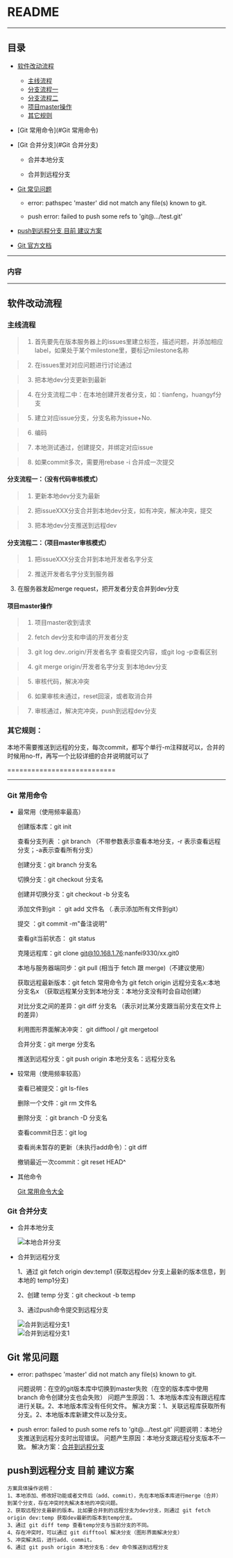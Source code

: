 README 
===========================

****

## 目录

* [软件改动流程](#)
	* [主线流程](#主线流程)	
	* [分支流程一](#分支流程一没有代码审核模式)	
	* [分支流程二](#分支流程二项目master审核模式)	
	* [项目master操作](#项目master操作)
	* [其它规则](#其它规则)
* [Git 常用命令](#Git 常用命令)

* [Git 合并分支](#Git 合并分支)
	* 合并本地分支
	
	* 合并到远程分支

* [Git 常见问题](#Git常见问题)
	* error: pathspec 'master' did not match any file(s) known to git.

	* push error: failed to push some refs to 'git@.../test.git'
 
* [push到远程分支 目前 建议方案](#push到远程分支目前建议方案)
* [Git 官方文档
](#)
****


### 内容

------

## 软件改动流程

### <a id="#1">主线流程</a>


>1. 首先要先在版本服务器上的issues里建立标签，描述问题，并添加相应label，如果处于某个milestone里，要标记milestone名称

>2. 在issues里对对应问题进行讨论通过


>3. 把本地dev分支更新到最新


>4. 在分支流程二中：在本地创建开发者分支，如：tianfeng，huangyf分支


>5. 建立对应issue分支，分支名称为issue+No.


>6. 编码


>7. 本地测试通过，创建提交，并绑定对应issue


>8. 如果commit多次，需要用rebase -i 合并成一次提交



#### 分支流程一：（没有代码审核模式）

>1. 更新本地dev分支为最新


>2. 把issueXXX分支合并到本地dev分支，如有冲突，解决冲突，提交


>3. 把本地dev分支推送到远程dev


#### 分支流程二：（项目master审核模式）

>1. 把issueXXX分支合并到本地开发者名字分支


>2. 推送开发者名字分支到服务器

>
3. 在服务器发起merge request，把开发者分支合并到dev分支 


#### 项目master操作

>1. 项目master收到请求


>2. fetch dev分支和申请的开发者分支


>3. git log dev..origin/开发者名字 查看提交内容，或git log -p查看区别 


>4. git merge origin/开发者名字分支 到本地dev分支


>5. 审核代码，解决冲突


>6. 如果审核未通过，reset回滚，或者取消合并


>7. 审核通过，解决完冲突，push到远程dev分支




### 其它规则：
本地不需要推送到远程的分支，每次commit，都写个单行-m注释就可以，合并的时候用no-ff，再写一个比较详细的合并说明就可以了

===========================

****


### <a id="#2">Git 常用命令</a>
* 最常用（使用频率最高）	

	创建版本库：git init


	查看分支列表 ：git branch  （不带参数表示查看本地分支，-r 表示查看远程分支；-a表示查看所有分支）


	创建分支：git branch 分支名


	切换分支：git checkout 分支名


	创建并切换分支：git checkout -b 分支名


	添加文件到git ： git add 文件名 （.表示添加所有文件到git）


	提交 ：git commit -m"备注说明"


	查看git当前状态： git status


	克隆远程库：git clone git@10.168.1.76:nanfei9330/xx.git0


	本地与服务器端同步：git pull  (相当于 fetch 跟 merge)（不建议使用）


	获取远程最新版本：git fetch  常用命令为 git fetch origin 远程分支名x:本地分支名x （获取远程某分支到本地分支：本地分支没有时会自动创建）


	对比分支之间的差异：git diff 分支名 （表示对比某分支跟当前分支在文件上的差异）


	利用图形界面解决冲突： git difftool / git mergetool
	
	合并分支：git merge 分支名
	
	推送到远程分支：git push origin 本地分支名：远程分支名

* 较常用（使用频率较高）


	查看已被提交：git ls-files


	删除一个文件：git rm 文件名


	删除分支 ：git branch -D 分支名


	查看commit日志：git log


	查看尚未暂存的更新（未执行add命令）：git diff

	撤销最近一次commit：git reset HEAD^

 
	
* 其他命令

	
	[Git 常用命令大全](https://blog.csdn.net/halaoda/article/details/78661334)


### <a id="#3">Git 合并分支</a>

* 合并本地分支

	![本地合并分支](http://10.168.1.76/root/FileProject/uploads/273b101198512dd135e02ce9c0e7bdb0/%E6%9C%AC%E5%9C%B0%E5%90%88%E5%B9%B6%E5%88%86%E6%94%AF.png "本地合并") 

* 合并到远程分支


	1、通过 git fetch origin dev:temp1 (获取远程dev 分支上最新的版本信息，到本地的 temp1分支)
	
	2、创建 temp 分支：git checkout -b temp
	
	3、通过push命令提交到远程分支

	![合并到远程分支1](http://10.168.1.76/root/FileProject/uploads/a8b54d39dab78c55403b7a9983f1d4ec/%E8%BF%9C%E7%A8%8B1.png "合并到远程分支1")  
	![合并到远程分支1](http://10.168.1.76/root/FileProject/uploads/8a99d04dea9ada4566437d6d3501cc7a/%E8%BF%9C%E7%A8%8B2.png "合并到远程分支1")  

## <a id="#4">Git 常见问题</a>
* error: pathspec 'master' did not match any file(s) known to git.

	问题说明：在空的git版本库中切换到master失败（在空的版本库中使用branch 命令创建分支也会失败）
	问题产生原因：1、本地版本库没有跟远程库进行关联。2、本地版本库没有任何文件。
	解决方案：1、关联远程库获取所有分支。2、本地版本库新建文件以及分支。
* push error: failed to push some refs to 'git@.../test.git'
	问题说明：本地分支推送到远程分支时出现错误。
	问题产生原因：本地分支跟远程分支版本不一致。
	解决方案：[合并到远程分支](#合并到远程分支)	

## <a id="#5">push到远程分支 目前 建议方案</a>
	方案具体操作说明：
	1、本地添加、修改好功能或者文件后（add、commit），先在本地版本库进行merge（合并）到某个分支，存在冲突时先解决本地的冲突问题。
	2、获取远程分支最新的版本。比如要合并到的远程分支为dev分支，则通过 git fetch origin dev:temp 获取dev最新的版本到temp分支。
	3、通过 git diff temp 查看temp分支与当前分支的不同。
	4、存在冲突时，可以通过 git difftool 解决分支（图形界面解决分支）
	5、冲突解决后，进行add、commit。
	6、通过 git push origin 本地分支名：dev 命令推送到远程分支